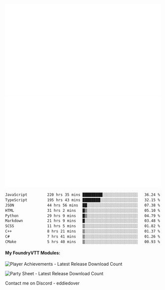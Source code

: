 
![](https://raw.githubusercontent.com/eddiedover/ghstats/master/generated/overview.svg)
![](https://raw.githubusercontent.com/eddiedover/ghstats/master/generated/languages.svg)

<!--START_SECTION:waka-->

```txt
JavaScript         220 hrs 35 mins █████████░░░░░░░░░░░░░░░░   36.24 %
TypeScript         195 hrs 43 mins ████████░░░░░░░░░░░░░░░░░   32.15 %
JSON               44 hrs 56 mins  ██░░░░░░░░░░░░░░░░░░░░░░░   07.38 %
HTML               31 hrs 2 mins   █▒░░░░░░░░░░░░░░░░░░░░░░░   05.10 %
Python             29 hrs 9 mins   █▒░░░░░░░░░░░░░░░░░░░░░░░   04.79 %
Markdown           21 hrs 9 mins   █░░░░░░░░░░░░░░░░░░░░░░░░   03.48 %
SCSS               11 hrs 5 mins   ▒░░░░░░░░░░░░░░░░░░░░░░░░   01.82 %
C++                8 hrs 21 mins   ▒░░░░░░░░░░░░░░░░░░░░░░░░   01.37 %
C#                 7 hrs 41 mins   ▒░░░░░░░░░░░░░░░░░░░░░░░░   01.26 %
CMake              5 hrs 40 mins   ▒░░░░░░░░░░░░░░░░░░░░░░░░   00.93 %
```

<!--END_SECTION:waka-->

#### My FoundryVTT Modules:

  ![Player Achievements - Latest Release Download Count](https://img.shields.io/badge/dynamic/json?label=Player%20Achievements%20-%20Downloads@latest&query=assets%5B1%5D.download_count&url=https%3A%2F%2Fapi.github.com%2Frepos%2FEddieDover%2Ffvtt-player-achievements%2Freleases%2Flatest)

  ![Party Sheet - Latest Release Download Count](https://img.shields.io/badge/dynamic/json?label=Party%20Sheet%20-%20Downloads@latest&query=assets%5B1%5D.download_count&url=https%3A%2F%2Fapi.github.com%2Frepos%2FEddieDover%2Ffvtt-party-sheet%2Freleases%2Flatest)

<a rel="me" href="https://techhub.social/@EddieDover"></a>

Contact me on Discord - eddiedover
